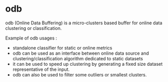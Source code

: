 # odb
odb (Online Data Buffering) is a micro-clusters based buffer for online data clustering or classification.

Example of odb usages :
* standalone classifier for static or online metrics
* odb can be used as an interface between online data source and clustering/classification algorithm dedicated to static datasets
* it can be used to speed up clustering by generating a fixed size dataset representative of the input.
* odb can also be used to filter some outliers or smallest clusters.

